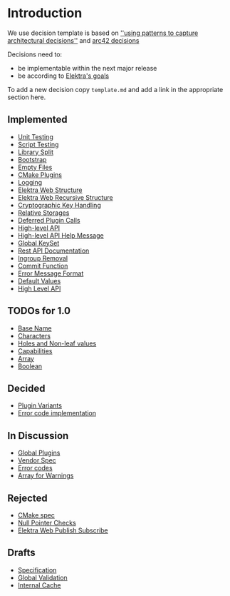 # Introduction

We use decision template is based on
[''using patterns to capture architectural decisions''](https://dl.acm.org/doi/10.1109/MS.2007.124)
and [arc42 decisions](http://docs.arc42.org/section-9/)

Decisions need to:

- be implementable within the next major release
- be according to [Elektra's goals](/doc/GOALS.md)

To add a new decision copy `template.md` and add a link in the appropriate
section here.

## Implemented

- [Unit Testing](unit_testing.md)
- [Script Testing](script_testing.md)
- [Library Split](library_split.md)
- [Bootstrap](bootstrap.md)
- [Empty Files](empty_files.md)
- [CMake Plugins](cmake_plugins.md)
- [Logging](logging.md)
- [Elektra Web Structure](elektra_web.md)
- [Elektra Web Recursive Structure](elektra_web_recursive.md)
- [Cryptographic Key Handling](cryptograhic_key_handling.md)
- [Relative Storages](relative.md)
- [Deferred Plugin Calls](deferred_plugin_calls.md)
- [High-level API](high_level_api.md)
- [High-level API Help Message](highlevel_help_message.md)
- [Global KeySet](global_keyset.md)
- [Rest API Documentation](rest_api_documentation.md)
- [Ingroup Removal](ingroup_removal.md)
- [Commit Function](commit_function.md)
- [Error Message Format](error_message_format.md)
- [Default Values](default_values.md)
- [High Level API](high_level_api.md)

## TODOs for 1.0

- [Base Name](base_name.md)
- [Characters](characters.md)
- [Holes and Non-leaf values](holes.md)
- [Capabilities](capabilities.md)
- [Array](array.md)
- [Boolean](boolean.md)

## Decided

- [Plugin Variants](plugin_variants.md)
- [Error code implementation](error_code_implementation.md)

## In Discussion

- [Global Plugins](global_plugins.md)
- [Vendor Spec](vendor_spec.md)
- [Error codes](error_codes.md)
- [Array for Warnings](warning_array.md)

## Rejected

- [CMake spec](cmake_spec.md)
- [Null Pointer Checks](null_pointer_checks.md)
- [Elektra Web Publish Subscribe](elektra_web_pubsub.md)

## Drafts

- [Specification](specification.md)
- [Global Validation](global_validation.md)
- [Internal Cache](internal_cache.md)
